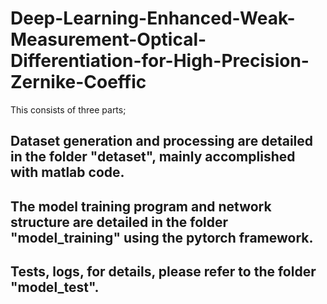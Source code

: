 # Deep-Learning-Enhanced-Weak-Measurement-Optical-Differentiation-for-High-Precision-Zernike-Coeffic
This  consists of three parts;
## Dataset generation and processing are detailed in the folder "detaset", mainly accomplished with matlab code.
## The model training program and network structure are detailed in the folder "model_training" using the pytorch framework.
## Tests, logs, for details, please refer to the folder "model_test".

